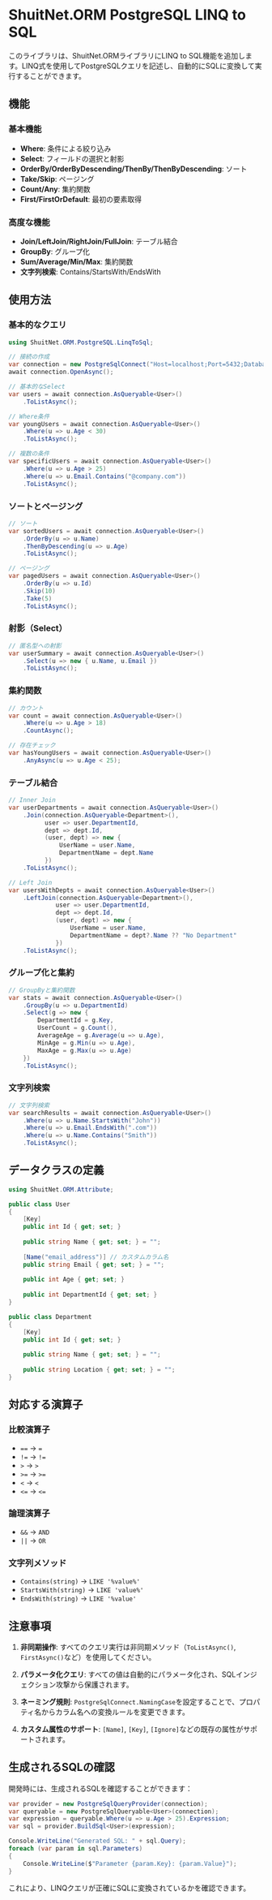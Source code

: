 # ShuitNet.ORM PostgreSQL LINQ to SQL

このライブラリは、ShuitNet.ORMライブラリにLINQ to SQL機能を追加します。LINQ式を使用してPostgreSQLクエリを記述し、自動的にSQLに変換して実行することができます。

## 機能

### 基本機能
- **Where**: 条件による絞り込み
- **Select**: フィールドの選択と射影
- **OrderBy/OrderByDescending/ThenBy/ThenByDescending**: ソート
- **Take/Skip**: ページング
- **Count/Any**: 集約関数
- **First/FirstOrDefault**: 最初の要素取得

### 高度な機能
- **Join/LeftJoin/RightJoin/FullJoin**: テーブル結合
- **GroupBy**: グループ化
- **Sum/Average/Min/Max**: 集約関数
- **文字列検索**: Contains/StartsWith/EndsWith

## 使用方法

### 基本的なクエリ

```csharp
using ShuitNet.ORM.PostgreSQL.LinqToSql;

// 接続の作成
var connection = new PostgreSqlConnect("Host=localhost;Port=5432;Database=mydb;Username=user;Password=pass");
await connection.OpenAsync();

// 基本的なSelect
var users = await connection.AsQueryable<User>()
    .ToListAsync();

// Where条件
var youngUsers = await connection.AsQueryable<User>()
    .Where(u => u.Age < 30)
    .ToListAsync();

// 複数の条件
var specificUsers = await connection.AsQueryable<User>()
    .Where(u => u.Age > 25)
    .Where(u => u.Email.Contains("@company.com"))
    .ToListAsync();
```

### ソートとページング

```csharp
// ソート
var sortedUsers = await connection.AsQueryable<User>()
    .OrderBy(u => u.Name)
    .ThenByDescending(u => u.Age)
    .ToListAsync();

// ページング
var pagedUsers = await connection.AsQueryable<User>()
    .OrderBy(u => u.Id)
    .Skip(10)
    .Take(5)
    .ToListAsync();
```

### 射影（Select）

```csharp
// 匿名型への射影
var userSummary = await connection.AsQueryable<User>()
    .Select(u => new { u.Name, u.Email })
    .ToListAsync();
```

### 集約関数

```csharp
// カウント
var count = await connection.AsQueryable<User>()
    .Where(u => u.Age > 18)
    .CountAsync();

// 存在チェック
var hasYoungUsers = await connection.AsQueryable<User>()
    .AnyAsync(u => u.Age < 25);
```

### テーブル結合

```csharp
// Inner Join
var userDepartments = await connection.AsQueryable<User>()
    .Join(connection.AsQueryable<Department>(),
          user => user.DepartmentId,
          dept => dept.Id,
          (user, dept) => new { 
              UserName = user.Name, 
              DepartmentName = dept.Name 
          })
    .ToListAsync();

// Left Join
var usersWithDepts = await connection.AsQueryable<User>()
    .LeftJoin(connection.AsQueryable<Department>(),
             user => user.DepartmentId,
             dept => dept.Id,
             (user, dept) => new {
                 UserName = user.Name,
                 DepartmentName = dept?.Name ?? "No Department"
             })
    .ToListAsync();
```

### グループ化と集約

```csharp
// GroupByと集約関数
var stats = await connection.AsQueryable<User>()
    .GroupBy(u => u.DepartmentId)
    .Select(g => new {
        DepartmentId = g.Key,
        UserCount = g.Count(),
        AverageAge = g.Average(u => u.Age),
        MinAge = g.Min(u => u.Age),
        MaxAge = g.Max(u => u.Age)
    })
    .ToListAsync();
```

### 文字列検索

```csharp
// 文字列検索
var searchResults = await connection.AsQueryable<User>()
    .Where(u => u.Name.StartsWith("John"))
    .Where(u => u.Email.EndsWith(".com"))
    .Where(u => u.Name.Contains("Smith"))
    .ToListAsync();
```

## データクラスの定義

```csharp
using ShuitNet.ORM.Attribute;

public class User
{
    [Key]
    public int Id { get; set; }
    
    public string Name { get; set; } = "";
    
    [Name("email_address")] // カスタムカラム名
    public string Email { get; set; } = "";
    
    public int Age { get; set; }
    
    public int DepartmentId { get; set; }
}

public class Department
{
    [Key]
    public int Id { get; set; }
    
    public string Name { get; set; } = "";
    
    public string Location { get; set; } = "";
}
```

## 対応する演算子

### 比較演算子
- `==` → `=`
- `!=` → `!=`
- `>` → `>`
- `>=` → `>=`
- `<` → `<`
- `<=` → `<=`

### 論理演算子
- `&&` → `AND`
- `||` → `OR`

### 文字列メソッド
- `Contains(string)` → `LIKE '%value%'`
- `StartsWith(string)` → `LIKE 'value%'`
- `EndsWith(string)` → `LIKE '%value'`

## 注意事項

1. **非同期操作**: すべてのクエリ実行は非同期メソッド（`ToListAsync()`, `FirstAsync()`など）を使用してください。

2. **パラメータ化クエリ**: すべての値は自動的にパラメータ化され、SQLインジェクション攻撃から保護されます。

3. **ネーミング規則**: `PostgreSqlConnect.NamingCase`を設定することで、プロパティ名からカラム名への変換ルールを変更できます。

4. **カスタム属性のサポート**: `[Name]`, `[Key]`, `[Ignore]`などの既存の属性がサポートされます。

## 生成されるSQLの確認

開発時には、生成されるSQLを確認することができます：

```csharp
var provider = new PostgreSqlQueryProvider(connection);
var queryable = new PostgreSqlQueryable<User>(connection);
var expression = queryable.Where(u => u.Age > 25).Expression;
var sql = provider.BuildSql<User>(expression);

Console.WriteLine("Generated SQL: " + sql.Query);
foreach (var param in sql.Parameters)
{
    Console.WriteLine($"Parameter {param.Key}: {param.Value}");
}
```

これにより、LINQクエリが正確にSQLに変換されているかを確認できます。